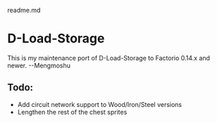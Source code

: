 readme.md

# D-Load-Storage

This is my maintenance port of D-Load-Storage to Factorio 0.14.x and newer. --Mengmoshu

## Todo:
* Add circuit network support to Wood/Iron/Steel versions
* Lengthen the rest of the chest sprites
